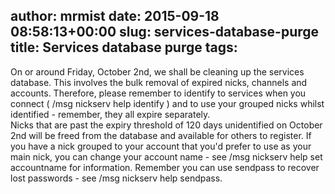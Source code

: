 author: mrmist
date: 2015-09-18 08:58:13+00:00
slug: services-database-purge
title: Services database purge
tags:
---

On or around Friday, October 2nd, we shall be cleaning up the services database.  This involves the bulk removal of expired nicks, channels and accounts.
Therefore, please remember to identify to services when you connect ( /msg nickserv help identify ) and to use your grouped nicks whilst identified - remember, they all expire separately.  
Nicks that are past the expiry threshold of 120 days unidentified on October 2nd will be freed from the database and available for others to register.
If you have a nick grouped to your account that you'd prefer to use as your main nick, you can change your account name - see /msg nickserv help set accountname  for information.
Remember you can use sendpass to recover lost passwords - see /msg nickserv help sendpass.
